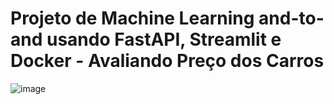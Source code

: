 # Projeto de Machine Learning and-to-and usando FastAPI, Streamlit e Docker - Avaliando Preço dos Carros


![image](https://github.com/KARINAgoncalvesSOARES/ML_verificando_preco_carro/assets/104592210/13d7839e-a546-4908-866d-ef4d0c5fc59a)
